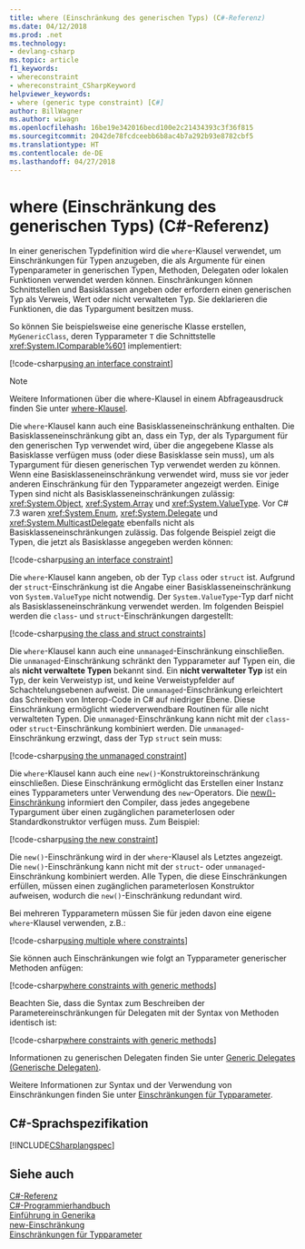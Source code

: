 ```yaml
---
title: where (Einschränkung des generischen Typs) (C#-Referenz)
ms.date: 04/12/2018
ms.prod: .net
ms.technology:
- devlang-csharp
ms.topic: article
f1_keywords:
- whereconstraint
- whereconstraint_CSharpKeyword
helpviewer_keywords:
- where (generic type constraint) [C#]
author: BillWagner
ms.author: wiwagn
ms.openlocfilehash: 16be19e342016becd100e2c21434393c3f36f815
ms.sourcegitcommit: 2042de78fcdceebb6b8ac4b7a292b93e8782cbf5
ms.translationtype: HT
ms.contentlocale: de-DE
ms.lasthandoff: 04/27/2018
---
```

# <a name="where-generic-type-constraint-c-reference"></a>where (Einschränkung des generischen Typs) (C#-Referenz)

In einer generischen Typdefinition wird die `where`-Klausel verwendet, um Einschränkungen für Typen anzugeben, die als Argumente für einen Typenparameter in generischen Typen, Methoden, Delegaten oder lokalen Funktionen verwendet werden können. Einschränkungen können Schnittstellen und Basisklassen angeben oder erfordern einen generischen Typ als Verweis, Wert oder nicht verwalteten Typ. Sie deklarieren die Funktionen, die das Typargument besitzen muss.

So können Sie beispielsweise eine generische Klasse erstellen, `MyGenericClass`, deren Typparameter `T` die Schnittstelle <xref:System.IComparable%601> implementiert:

[!code-csharp[using an interface constraint](../../../../samples/snippets/csharp/keywords/GenericWhereConstraints.cs#1)]

> [!NOTE]
> Weitere Informationen über die where-Klausel in einem Abfrageausdruck finden Sie unter [where-Klausel](where-clause.md).

Die `where`-Klausel kann auch eine Basisklasseneinschränkung enthalten. Die Basisklasseneinschränkung gibt an, dass ein Typ, der als Typargument für den generischen Typ verwendet wird, über die angegebene Klasse als Basisklasse verfügen muss (oder diese Basisklasse sein muss), um als Typargument für diesen generischen Typ verwendet werden zu können. Wenn eine Basisklasseneinschränkung verwendet wird, muss sie vor jeder anderen Einschränkung für den Typparameter angezeigt werden. Einige Typen sind nicht als Basisklasseneinschränkungen zulässig: <xref:System.Object>, <xref:System.Array> und <xref:System.ValueType>. Vor C# 7.3 waren <xref:System.Enum>, <xref:System.Delegate> und <xref:System.MulticastDelegate> ebenfalls nicht als Basisklasseneinschränkungen zulässig. Das folgende Beispiel zeigt die Typen, die jetzt als Basisklasse angegeben werden können:

[!code-csharp[using an interface constraint](../../../../samples/snippets/csharp/keywords/GenericWhereConstraints.cs#2)]

Die `where`-Klausel kann angeben, ob der Typ `class` oder `struct` ist. Aufgrund der `struct`-Einschränkung ist die Angabe einer Basisklasseneinschränkung von `System.ValueType` nicht notwendig. Der `System.ValueType`-Typ darf nicht als Basisklasseneinschränkung verwendet werden. Im folgenden Beispiel werden die `class`- und `struct`-Einschränkungen dargestellt:

[!code-csharp[using the class and struct constraints](../../../../samples/snippets/csharp/keywords/GenericWhereConstraints.cs#3)]

Die `where`-Klausel kann auch eine `unmanaged`-Einschränkung einschließen. Die `unmanaged`-Einschränkung schränkt den Typparameter auf Typen ein, die als **nicht verwaltete Typen** bekannt sind. Ein **nicht verwalteter Typ** ist ein Typ, der kein Verweistyp ist, und keine Verweistypfelder auf Schachtelungsebenen aufweist. Die `unmanaged`-Einschränkung erleichtert das Schreiben von Interop-Code in C# auf niedriger Ebene. Diese Einschränkung ermöglicht wiederverwendbare Routinen für alle nicht verwalteten Typen. Die `unmanaged`-Einschränkung kann nicht mit der `class`- oder `struct`-Einschränkung kombiniert werden. Die `unmanaged`-Einschränkung erzwingt, dass der Typ `struct` sein muss:

[!code-csharp[using the unmanaged constraint](../../../../samples/snippets/csharp/keywords/GenericWhereConstraints.cs#4)]

Die `where`-Klausel kann auch eine `new()`-Konstruktoreinschränkung einschließen. Diese Einschränkung ermöglicht das Erstellen einer Instanz eines Typparameters unter Verwendung des `new`-Operators. Die [new()-Einschränkung](new-constraint.md) informiert den Compiler, dass jedes angegebene Typargument über einen zugänglichen parameterlosen oder Standardkonstruktor verfügen muss. Zum Beispiel:

[!code-csharp[using the new constraint](../../../../samples/snippets/csharp/keywords/GenericWhereConstraints.cs#5)]

Die `new()`-Einschränkung wird in der `where`-Klausel als Letztes angezeigt. Die `new()`-Einschränkung kann nicht mit der `struct`- oder `unmanaged`-Einschränkung kombiniert werden. Alle Typen, die diese Einschränkungen erfüllen, müssen einen zugänglichen parameterlosen Konstruktor aufweisen, wodurch die `new()`-Einschränkung redundant wird.

Bei mehreren Typparametern müssen Sie für jeden davon eine eigene `where`-Klausel verwenden, z.B.:

[!code-csharp[using multiple where constraints](../../../../samples/snippets/csharp/keywords/GenericWhereConstraints.cs#6)]

Sie können auch Einschränkungen wie folgt an Typparameter generischer Methoden anfügen:

[!code-csharp[where constraints with generic methods](../../../../samples/snippets/csharp/keywords/GenericWhereConstraints.cs#7)]

Beachten Sie, dass die Syntax zum Beschreiben der Parametereinschränkungen für Delegaten mit der Syntax von Methoden identisch ist:

[!code-csharp[where constraints with generic methods](../../../../samples/snippets/csharp/keywords/GenericWhereConstraints.cs#8)]

Informationen zu generischen Delegaten finden Sie unter [Generic Delegates (Generische Delegaten)](../../../csharp/programming-guide/generics/generic-delegates.md).

Weitere Informationen zur Syntax und der Verwendung von Einschränkungen finden Sie unter [Einschränkungen für Typparameter](../../../csharp/programming-guide/generics/constraints-on-type-parameters.md).

## <a name="c-language-specification"></a>C#-Sprachspezifikation

 [!INCLUDE[CSharplangspec](~/includes/csharplangspec-md.md)]

## <a name="see-also"></a>Siehe auch

 [C#-Referenz](../../../csharp/language-reference/index.md)  
 [C#-Programmierhandbuch](../../../csharp/programming-guide/index.md)  
 [Einführung in Generika](../../../csharp/programming-guide/generics/introduction-to-generics.md)  
 [new-Einschränkung](../../../csharp/language-reference/keywords/new-constraint.md)  
 [Einschränkungen für Typparameter](../../../csharp/programming-guide/generics/constraints-on-type-parameters.md)  
